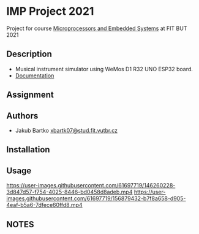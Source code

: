 # IMP Project 2021
Project for course [Microprocessors and Embedded Systems](https://www.fit.vut.cz/study/course/IMP/.en) at FIT BUT 2021

## Description
- Musical instrument simulator using WeMos D1 R32 UNO ESP32 board.
- [Documentation](https://github.com/bix-1/IMP/blob/master/doc/documentation.pdf)

## Assignment

## Authors
- Jakub Bartko xbartk07@stud.fit.vutbr.cz

## Installation

## Usage
https://user-images.githubusercontent.com/61697719/146260228-3d847d57-f754-4025-8446-bd0458d8adeb.mp4
https://user-images.githubusercontent.com/61697719/156879432-b7f8a658-d905-4eaf-b5a6-7dfece60ffd8.mp4



## NOTES
